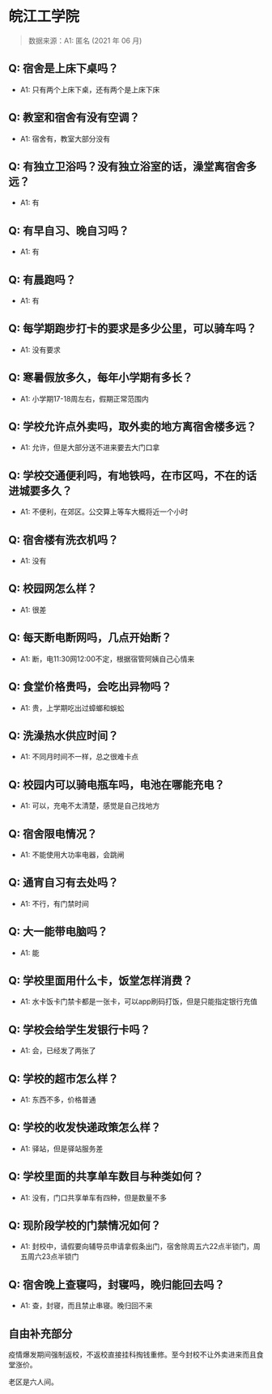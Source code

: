 # 皖江工学院

> 数据来源：A1: 匿名 (2021 年 06 月)

## Q: 宿舍是上床下桌吗？

- A1: 只有两个上床下桌，还有两个是上床下床

## Q: 教室和宿舍有没有空调？

- A1: 宿舍有，教室大部分没有

## Q: 有独立卫浴吗？没有独立浴室的话，澡堂离宿舍多远？

- A1: 有

## Q: 有早自习、晚自习吗？

- A1: 有

## Q: 有晨跑吗？

- A1: 有

## Q: 每学期跑步打卡的要求是多少公里，可以骑车吗？

- A1: 没有要求

## Q: 寒暑假放多久，每年小学期有多长？

- A1: 小学期17-18周左右，假期正常范围内

## Q: 学校允许点外卖吗，取外卖的地方离宿舍楼多远？

- A1: 允许，但是大部分送不进来要去大门口拿

## Q: 学校交通便利吗，有地铁吗，在市区吗，不在的话进城要多久？

- A1: 不便利，在郊区。公交算上等车大概将近一个小时

## Q: 宿舍楼有洗衣机吗？

- A1: 没有

## Q: 校园网怎么样？

- A1: 很差

## Q: 每天断电断网吗，几点开始断？

- A1: 断，电11:30网12:00不定，根据宿管阿姨自己心情来

## Q: 食堂价格贵吗，会吃出异物吗？

- A1: 贵，上学期吃出过蟑螂和蜈蚣

## Q: 洗澡热水供应时间？

- A1: 不同月时间不一样，总之很难卡点

## Q: 校园内可以骑电瓶车吗，电池在哪能充电？

- A1: 可以，充电不太清楚，感觉是自己找地方

## Q: 宿舍限电情况？

- A1: 不能使用大功率电器，会跳闸

## Q: 通宵自习有去处吗？

- A1: 不行，有门禁时间

## Q: 大一能带电脑吗？

- A1: 能

## Q: 学校里面用什么卡，饭堂怎样消费？

- A1: 水卡饭卡门禁卡都是一张卡，可以app刷码打饭，但是只能指定银行充值

## Q: 学校会给学生发银行卡吗？

- A1: 会，已经发了两张了

## Q: 学校的超市怎么样？

- A1: 东西不多，价格普通

## Q: 学校的收发快递政策怎么样？

- A1: 驿站，但是驿站服务差

## Q: 学校里面的共享单车数目与种类如何？

- A1: 没有，门口共享单车有四种，但是数量不多

## Q: 现阶段学校的门禁情况如何？

- A1: 封校中，请假要向辅导员申请拿假条出门，宿舍除周五六22点半锁门，周五周六23点半锁门

## Q: 宿舍晚上查寝吗，封寝吗，晚归能回去吗？

- A1: 查，封寝，而且禁止串寝。晚归回不来

## 自由补充部分

疫情爆发期间强制返校，不返校直接挂科掏钱重修。至今封校不让外卖进来而且食堂涨价。

老区是六人间。